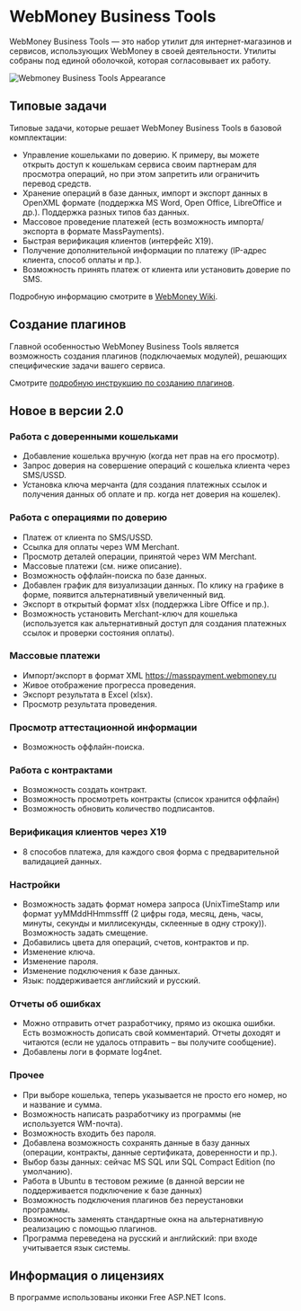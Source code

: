# WebMoney Business Tools

WebMoney Business Tools — это набор утилит для интернет-магазинов и сервисов, использующих WebMoney в своей деятельности.
Утилиты собраны под единой оболочкой, которая согласовывает их работу.

![Webmoney Business Tools Appearance](https://www.webmoney-business-tools.com/images/webmoney-business-tools-face.png)

## Типовые задачи

Типовые задачи, которые решает WebMoney Business Tools в базовой комплектации:

- Управление кошельками по доверию. К примеру, вы можете открыть доступ к кошелькам сервиса своим партнерам для просмотра операций, но при этом запретить или ограничить перевод средств.
- Хранение операций в базе данных, импорт и экспорт данных в OpenXML формате (поддержка MS Word, Open Office, LibreOffice и др.). Поддержка разных типов баз данных.
- Массовое проведение платежей (есть возможность импорта/экспорта в формате MassPayments).
- Быстрая верификация клиентов (интерфейс X19).
- Получение дополнительной информации по платежу (IP-адрес клиента, способ оплаты и пр.).
- Возможность принять платеж от клиента или установить доверие по SMS.

Подробную информацию смотрите в [WebMoney Wiki](http://wiki.webmoney.ru/projects/webmoney/wiki/WMBusinessTools).

## Создание плагинов

Главной особенностью WebMoney Business Tools является возможность создания плагинов (подключаемых модулей), решающих специфические задачи вашего сервиса.

Смотрите [подробную инструкцию по созданию плагинов](http://wiki.webmoney.ru/projects/webmoney/wiki/napisanie_plaginov_dlya_webmoney_business_tools).

## Новое в версии 2.0

### Работа с доверенными кошельками

* Добавление кошелька вручную (когда нет прав на его просмотр).
* Запрос доверия на совершение операций с кошелька клиента через SMS/USSD.
* Установка ключа мерчанта (для создания платежных ссылок и получения данных об оплате и пр. когда нет доверия на кошелек).

### Работа с операциями по доверию

* Платеж от клиента по SMS/USSD.
* Ссылка для оплаты через WM Merchant.
* Просмотр деталей операции, принятой через WM Merchant.
* Массовые платежи (см. ниже описание).
* Возможность оффлайн-поиска по базе данных.
* Добавлен график для визуализации данных. По клику на графике в форме, появится альтернативный увеличенный вид.
* Экспорт в открытый формат xlsx (поддержка Libre Office и пр.).
* Возможность установить Merchant-ключ для кошелька (используется как альтернативный доступ для создания платежных ссылок и проверки состояния оплаты).

### Массовые платежи

* Импорт/экспорт в формат XML https://masspayment.webmoney.ru
* Живое отображение прогресса проведения.
* Экспорт результата в Excel (xlsx).
* Просмотр результата проведения.

### Просмотр аттестационной информации

* Возможность оффлайн-поиска.

### Работа с контрактами

* Возможность создать контракт.
* Возможность просмотреть контракты (список хранится оффлайн)
* Возможность обновить количество подписантов.

### Верификация клиентов через X19
	
* 8 способов платежа, для каждого своя форма с предварительной валидацией данных.

### Настройки

* Возможность задать формат номера запроса (UnixTimeStamp или формат yyMMddHHmmssfff (2 цифры года, месяц, день, часы, минуты, секунды и миллисекунды, склеенные в одну строку)). Возможность задать смещение.
* Добавились цвета для операций, счетов, контрактов и пр.
* Изменение ключа.
* Изменение пароля.
* Изменение подключения к базе данных.
* Язык: поддерживается английский и русский.

### Отчеты об ошибках

* Можно отправить отчет разработчику, прямо из окошка ошибки. Есть возможность дописать свой комментарий. Отчеты доходят и читаются (если не удалось отправить – вы получите сообщение).
* Добавлены логи в формате log4net.

### Прочее

* При выборе кошелька, теперь указывается не просто его номер, но и название и сумма.
* Возможность написать разработчику из программы (не используется WM-почта).
* Возможность входить без пароля.
* Добавлена возможность сохранять данные в базу данных (операции, контракты, данные сертификата, доверенности и пр.).
* Выбор базы данных: сейчас MS SQL или SQL Compact Edition (по умолчанию).
* Работа в Ubuntu в тестовом режиме (в данной версии не поддерживается подключение к базе данных)
* Возможность подключения плагинов без переустановки программы.
* Возможность заменять стандартные окна на альтернативную реализацию с помощью плагинов.
* Программа переведена на русский и английский: при входе учитывается язык системы.

## Информация о лицензиях
В программе использованы иконки Free ASP.NET Icons.
